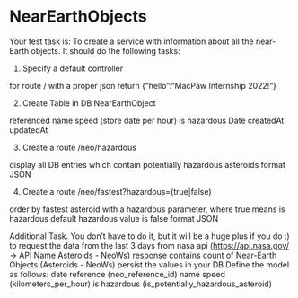 # NearEarthObjects
Your test task is:
To create a service with information about all the near-Earth objects. 
It should do the following tasks:

1. Specify a default controller

for route /
with a proper json return {“hello”:“MacPaw Internship 2022!“}

2. Create Table in DB NearEarthObject

referenced
name
speed (store date per hour)
is hazardous
Date
createdAt
updatedAt

3. Create a route /neo/hazardous

display all DB entries which contain potentially hazardous asteroids
format JSON

4. Create a route /neo/fastest?hazardous=(true|false)

order by fastest asteroid
with a hazardous parameter, where true means is hazardous
default hazardous value is false
format JSON

Additional Task.
You don’t have to do it, but it will be a huge plus if you do :)
to request the data from the last 3 days from nasa api 
(https://api.nasa.gov/ -> API Name Asteroids - NeoWs)
response contains count of Near-Earth Objects (Asteroids - NeoWs)
persist the values in your DB
Define the model as follows:
date
reference (neo_reference_id)
name
speed (kilometers_per_hour)
is hazardous (is_potentially_hazardous_asteroid)
